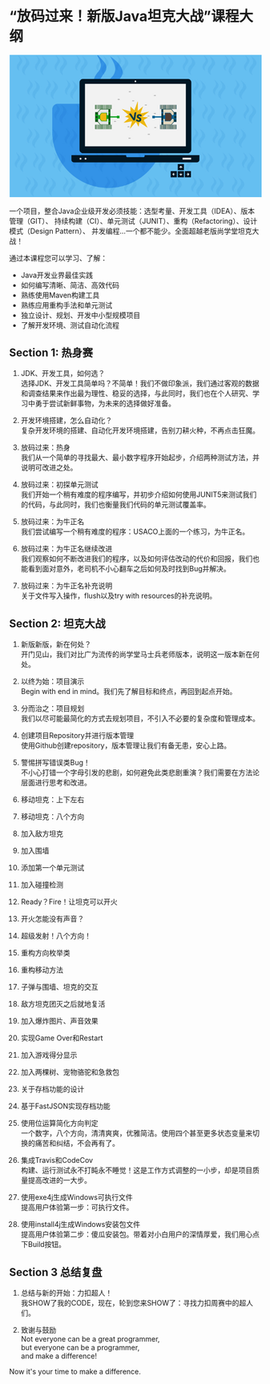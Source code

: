 # “放码过来！新版Java坦克大战”课程大纲

[![](assets/images/udemy-course.jpg)](https://www.udemy.com/java-tank-war/?couponCode=JAVA-NEVER-SLEEP)

一个项目，整合Java企业级开发必须技能：选型考量、开发工具（IDEA）、版本管理（GIT）、
持续构建（CI）、单元测试（JUNIT）、重构（Refactoring）、设计模式（Design Pattern）、
并发编程...一个都不能少。全面超越老版尚学堂坦克大战！

通过本课程您可以学习、了解：
- Java开发业界最佳实践
- 如何编写清晰、简洁、高效代码
- 熟练使用Maven构建工具
- 熟练应用重构手法和单元测试
- 独立设计、规划、开发中小型规模项目
- 了解开发环境、测试自动化流程

## Section 1: 热身赛
1. JDK、开发工具，如何选？  
选择JDK、开发工具简单吗？不简单！我们不做印象派，我们通过客观的数据和调查结果来作出最为理性、稳妥的选择，与此同时，我们也在个人研究、学习中勇于尝试新鲜事物，为未来的选择做好准备。

2. 开发环境搭建，怎么自动化？  
复杂开发环境的搭建、自动化开发环境搭建，告别刀耕火种，不再点击狂魔。

3. 放码过来：热身  
我们从一个简单的寻找最大、最小数字程序开始起步，介绍两种测试方法，并说明可改进之处。

4. 放码过来：初探单元测试  
我们开始一个稍有难度的程序编写，并初步介绍如何使用JUNIT5来测试我们的代码，与此同时，我们也衡量我们代码的单元测试覆盖率。

5. 放码过来：为牛正名  
我们尝试编写一个稍有难度的程序：USACO上面的一个练习，为牛正名。

6. 放码过来：为牛正名继续改进  
我们观察如何不断改进我们的程序，以及如何评估改动的代价和回报，我们也能看到面对意外，老司机不小心翻车之后如何及时找到Bug并解决。

7. 放码过来：为牛正名补充说明  
关于文件写入操作，flush以及try with resources的补充说明。

## Section 2: 坦克大战
1. 新版新版，新在何处？  
开门见山，我们对比广为流传的尚学堂马士兵老师版本，说明这一版本新在何处。

2. 以终为始：项目演示  
Begin with end in mind。我们先了解目标和终点，再回到起点开始。

3. 分而治之：项目规划  
我们以尽可能最简化的方式去规划项目，不引入不必要的复杂度和管理成本。

4. 创建项目Repository并进行版本管理  
使用Github创建repository，版本管理让我们有备无患，安心上路。

5. 警惕拼写错误类Bug！  
不小心打错一个字母引发的悲剧，如何避免此类悲剧重演？我们需要在方法论层面进行思考和改进。

6. 移动坦克：上下左右

7. 移动坦克：八个方向

8. 加入敌方坦克

9. 加入围墙

10. 添加第一个单元测试

11. 加入碰撞检测

12. Ready？Fire！让坦克可以开火

13. 开火怎能没有声音？

14. 超级发射！八个方向！

15. 重构方向枚举类

16. 重构移动方法

17. 子弹与围墙、坦克的交互

18. 敌方坦克团灭之后就地复活

19. 加入爆炸图片、声音效果

20. 实现Game Over和Restart

21. 加入游戏得分显示

22. 加入两棵树、宠物骆驼和急救包

23. 关于存档功能的设计

24. 基于FastJSON实现存档功能

25. 使用位运算简化方向判定  
一个数字，八个方向，清清爽爽，优雅简洁。使用四个甚至更多状态变量来切换的痛苦和纠结，不会再有了。

26. 集成Travis和CodeCov  
构建、运行测试永不打盹永不睡觉！这是工作方式调整的一小步，却是项目质量提高改进的一大步。

27. 使用exe4j生成Windows可执行文件  
提高用户体验第一步：可执行文件。

28. 使用install4j生成Windows安装包文件  
提高用户体验第二步：傻瓜安装包。带着对小白用户的深情厚爱，我们用心点下Build按钮。

## Section 3 总结复盘
1. 总结与新的开始：力扣超人！  
我SHOW了我的CODE，现在，轮到您来SHOW了：寻找力扣周赛中的超人们。

2. 致谢与鼓励  
Not everyone can be a great programmer,   
but everyone can be a programmer,  
and make a difference!  

Now it's your time to make a difference.

